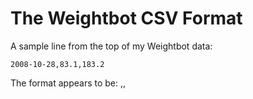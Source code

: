 # The Weightbot CSV Format

A sample line from the top of my Weightbot data:

	2008-10-28,83.1,183.2

The format appears to be:
	<ISO timestamp>,<weight in kg>,<weight in lbs>
